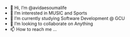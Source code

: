 - 👋 Hi, I’m @avidaesoumalife
- 👀 I’m interested in MUSIC and Sports 
- 🌱 I’m currently studying Software Development @ GCU
- 💞️ I’m looking to collaborate on Anything
- 📫 How to reach me ...

<!---
Majormar88/Majormar88 is a ✨ special ✨ repository because its `README.md` (this file) appears on your GitHub profile.
You can click the Preview link to take a look at your changes.
--->
